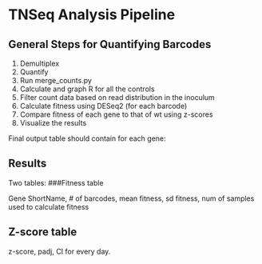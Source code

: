 # TNSeq Analysis Pipeline


## General Steps for Quantifying Barcodes

1. Demultiplex
2. Quantify
3. Run merge_counts.py 
4. Calculate and graph R for all the controls
5. Filter count data based on read distribution in the inoculum
6. Calculate fitness using DESeq2 (for each barcode)
7. Compare fitness of each gene to that of wt using z-scores
8. Visualize the results

Final output table should contain for each gene:


## Results
Two tables:
###Fitness table

Gene ShortName, # of barcodes, mean fitness, sd fitness, num of samples used to calculate fitness 

## Z-score table
z-score, padj, CI for every day. 